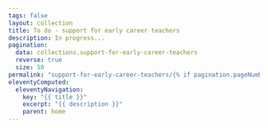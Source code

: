 ```yaml
---
tags: false
layout: collection
title: To do - support for early career teachers
description: In progress...
pagination:
  data: collections.support-for-early-career-teachers
  reverse: true
  size: 50
permalink: "support-for-early-career-teachers/{% if pagination.pageNumber > 0 %}page/{{ pagination.pageNumber + 1 }}{% endif %}/"
eleventyComputed:
  eleventyNavigation:
    key: "{{ title }}"
    excerpt: "{{ description }}"
    parent: home
---
```

